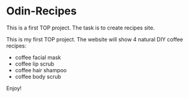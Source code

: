 # Odin-Recipes

This is a first TOP project. The task is to create recipes site. 
 
This is my first TOP project. The website will show 4 natural DIY coffee recipes:
- coffee facial mask
- coffee lip scrub
- coffee hair shampoo
- coffee body scrub

Enjoy!
 
 
